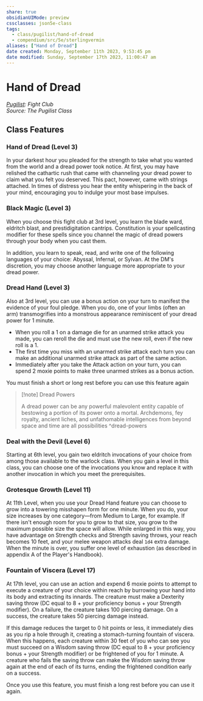 ```yaml
---
share: true
obsidianUIMode: preview
cssclasses: json5e-class
tags:
  - class/pugilist/hand-of-dread
  - compendium/src/5e/sterlingvermin
aliases: ["Hand of Dread"]
date created: Monday, September 11th 2023, 9:53:45 pm
date modified: Sunday, September 17th 2023, 11:00:47 am
---
```

# Hand of Dread

*[Pugilist](./pugilist-sterlingvermin.md#): Fight Club*  
*Source: The Pugilist Class*  

## Class Features

### Hand of Dread (Level 3)

In your darkest hour you pleaded for the strength to take what you wanted from the world and a dread power took notice. At first, you may have relished the cathartic rush that came with channeling your dread power to claim what you felt you deserved. This pact, however, came with strings attached. In times of distress you hear the entity whispering in the back of your mind, encouraging you to indulge your most base impulses.

### Black Magic (Level 3)

When you choose this fight club at 3rd level, you learn the blade ward, eldritch blast, and prestidigitation cantrips. Constitution is your spellcasting modifier for these spells since you channel the magic of dread powers through your body when you cast them.

In addition, you learn to speak, read, and write one of the following languages of your choice: Abyssal, Infernal, or Sylvan. At the DM's discretion, you may choose another language more appropriate to your dread power.

### Dread Hand (Level 3)

Also at 3rd level, you can use a bonus action on your turn to manifest the evidence of your foul pledge. When you do, one of your limbs (often an arm) transmogrifies into a monstrous appearance reminiscent of your dread power for 1 minute.

- When you roll a 1 on a damage die for an unarmed strike attack you made, you can reroll the die and must use the new roll, even if the new roll is a 1.  
- The first time you miss with an unarmed strike attack each turn you can make an additional unarmed strike attack as part of the same action.  
- Immediately after you take the Attack action on your turn, you can spend 2 moxie points to make three unarmed strikes as a bonus action.  

You must finish a short or long rest before you can use this feature again

> [!note] Dread Powers
> 
> A dread power can be any powerful malevolent entity capable of bestowing a portion of its power onto a mortal. Archdemons, fey royalty, ancient liches, and unfathomable intelligences from beyond space and time are all possibilities
^dread-powers

### Deal with the Devil (Level 6)

Starting at 6th level, you gain two eldritch invocations of your choice from among those available to the warlock class. When you gain a level in this class, you can choose one of the invocations you know and replace it with another invocation in which you meet the prerequisites.

### Grotesque Growth (Level 11)

At 11th Level, when you use your Dread Hand feature you can choose to grow into a towering misshapen form for one minute. When you do, your size increases by one category—from Medium to Large, for example. If there isn't enough room for you to grow to that size, you grow to the maximum possible size the space will allow. While enlarged in this way, you have advantage on Strength checks and Strength saving throws, your reach becomes 10 feet, and your melee weapon attacks deal `1d4` extra damage. When the minute is over, you suffer one level of exhaustion (as described in appendix A of the Player's Handbook).

### Fountain of Viscera (Level 17)

At 17th level, you can use an action and expend 6 moxie points to attempt to execute a creature of your choice within reach by burrowing your hand into its body and extracting its innards. The creature must make a Dexterity saving throw (DC equal to 8 + your proficiency bonus + your Strength modifier). On a failure, the creature takes 100 piercing damage. On a success, the creature takes 50 piercing damage instead.

If this damage reduces the target to 0 hit points or less, it immediately dies as you rip a hole through it, creating a stomach-turning fountain of viscera. When this happens, each creature within 30 feet of you who can see you must succeed on a Wisdom saving throw (DC equal to 8 + your proficiency bonus + your Strength modifier) or be frightened of you for 1 minute. A creature who fails the saving throw can make the Wisdom saving throw again at the end of each of its turns, ending the frightened condition early on a success.

Once you use this feature, you must finish a long rest before you can use it again.